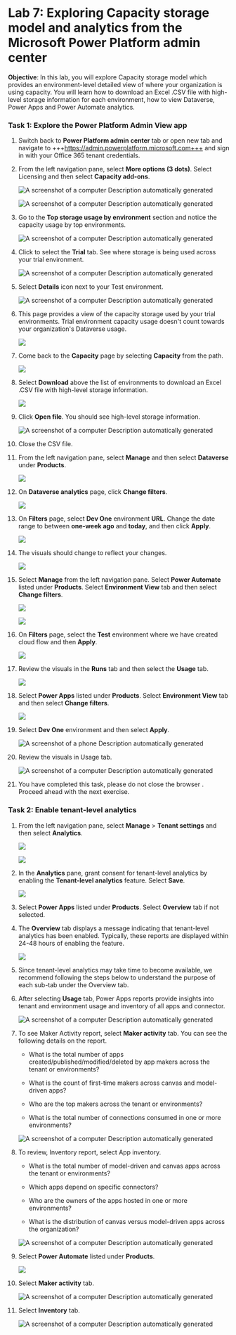 # **Lab 7: Exploring Capacity storage model and analytics from the Microsoft Power Platform admin center**

**Objective**: In this lab, you will explore Capacity storage model which provides an environment-level detailed view of where your organization is using capacity. You will learn how to download an Excel .CSV file with high-level storage information for each environment, how to view Dataverse, Power Apps and Power Automate analytics.

### **Task 1: Explore the Power Platform Admin View app**

1.  Switch back to **Power Platform admin center** tab or open new tab
    and navigate
    to +++https://admin.powerplatform.microsoft.com+++ and
    sign in with your Office 365 tenant credentials. 

2.  From the left navigation pane, select **More options (3 dots)**. Select Licensing and then select **Capacity add-ons**. 

     ![A screenshot of a computer Description automatically generated](./media/image1.2.png)

     ![A screenshot of a computer Description automatically generated](./media/image1.2.1.png)

3.  Go to the **Top storage usage by environment** section and notice
    the capacity usage by top environments.

     ![A screenshot of a computer Description automatically generated](./media/image1.3.png)

4.  Click to select the **Trial** tab. See where storage is being used
    across your trial environment.

     ![A screenshot of a computer Description automatically generated](./media/image1.4.png)

5.  Select **Details** icon next to your Test environment.

     ![A screenshot of a computer Description automatically generated](./media/image1.5.png)

6.  This page provides a view of the capacity storage used by your trial
    environments. Trial environment capacity usage doesn't count towards
    your organization's Dataverse usage.

     ![](./media/image1.6.png)

7.  Come back to the **Capacity** page by selecting **Capacity** from
    the path.

     ![](./media/image1.7.png)

8.  Select **Download** above the list of environments to download an
    Excel .CSV file with high-level storage information.

     ![](./media/image1.8.png)

9.  Click **Open file**. You should see high-level storage information.

     ![A screenshot of a computer Description automatically generated](./media/image8.png)

10. Close the CSV file.

11. From the left navigation pane, select **Manage** and then select **Dataverse** under **Products**.

     ![](./media/image1.11.png)

12. On **Dataverse analytics** page, click **Change filters**.

     ![](./media/image1.12.png)

13. On **Filters** page, select **Dev One** environment **URL**. Change
    the date range to between **one-week ago** and **today**, and then
    click **Apply**.

     ![](./media/image1.13.png)

14. The visuals should change to reflect your changes.

     ![](./media/image1.14.png)

15. Select **Manage** from the left navigation pane. Select **Power Automate** listed under **Products**. Select **Environment View** tab and then select **Change filters**.

     ![](./media/image1.1.15.png)

     ![](./media/image1.1.15a.png)

16. On **Filters** page, select the **Test** environment where we
    have created cloud flow and then **Apply**.

     ![](./media/image1.16.png)

17. Review the visuals in the **Runs** tab and then select
    the **Usage** tab.

     ![](./media/image1.1.17a.png)

19. Select **Power Apps** listed under **Products**. Select **Environment View** tab and then select **Change filters**.

     ![](./media/image1.1.19a.png)

20. Select **Dev One** environment and then select **Apply**.

     ![A screenshot of a phone Description automatically generated](./media/image14.png)

21. Review the visuals in Usage tab.

     ![A screenshot of a computer Description automatically generated](./media/image1.21.png)

22. You have completed this task, please do not close the browser .
    Proceed ahead with the next exercise.

### **Task 2: Enable tenant-level analytics**

1.  From the left navigation pane, select **Manage** > **Tenant settings** and then select **Analytics**.

     ![](./media/image2.1.png)

     ![](./media/image2.2.png)

2.  In the **Analytics** pane, grant consent for tenant-level analytics
    by enabling the **Tenant-level analytics** feature. Select **Save**.

     ![](./media/image2.2.1.png)

3.  Select **Power Apps** listed under **Products**. Select **Overview** tab if not selected.

4.  The **Overview** tab displays a message indicating that tenant-level
    analytics has been enabled. Typically, these reports are displayed
    within 24-48 hours of enabling the feature.

     ![](./media/image2.4.1.png)

5.  Since tenant-level analytics may take time to become available, we recommend following the steps below to understand the purpose of each sub-tab under the Overview tab.

6.  After selecting **Usage** tab,
    Power Apps reports provide insights into tenant and environment
    usage and inventory of all apps and connector.

     ![A screenshot of a computer Description automatically generated](./media/image22.png)

7.  To see Maker Activity report, select **Maker activity** tab. You can see
    the following details on the report.

    - What is the total number of apps created/published/modified/deleted by
      app makers across the tenant or environments?
    
    - What is the count of first-time makers across canvas and model-driven
      apps?
    
    - Who are the top makers across the tenant or environments?
    
    - What is the total number of connections consumed in one or more
      environments?
    
     ![A screenshot of a computer Description automatically generated](./media/image23.png)

8.  To review, Inventory report, select App inventory.

    - What is the total number of model-driven and canvas apps across the
      tenant or environments?
    
    - Which apps depend on specific connectors?
    
    - Who are the owners of the apps hosted in one or more environments?
    
    - What is the distribution of canvas versus model-driven apps across the
      organization?
    
     ![A screenshot of a computer Description automatically generated](./media/image24.png)

9.  Select **Power Automate** listed under **Products**.

     ![](./media/image2.8.png)

10.  Select **Maker activity** tab.

     ![A screenshot of a computer Description automatically generated](./media/image26.png)

11. Select **Inventory** tab.

     ![A screenshot of a computer Description automatically generated](./media/image27.png)
